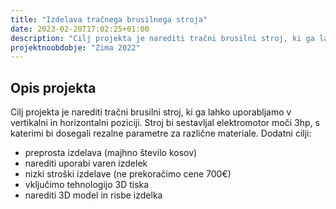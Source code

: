 ```yaml
---
title: "Izdelava tračnega brusilnega stroja"
date: 2023-02-20T17:02:25+01:00
description: "Cilj projekta je narediti tračni brusilni stroj, ki ga lahko uporabljamo v vertikalni in horizontalni poziciji."
projektnoobdobje: "Zima 2022"
---
```

 ## Opis projekta
Cilj projekta je narediti tračni brusilni stroj, ki ga lahko uporabljamo v vertikalni in horizontalni poziciji.
 Stroj bi sestavljal elektromotor moči 3hp, s katerimi bi dosegali rezalne parametre za različne materiale.
Dodatni cilji:
- preprosta izdelava (majhno število kosov)
- narediti uporabi varen izdelek
- nizki stroški izdelave (ne prekoračimo cene 700€)
- vključimo tehnologijo 3D tiska
- narediti 3D model in risbe izdelka